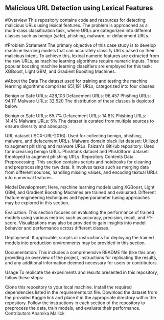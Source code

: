 ## Malicious URL Detection using Lexical Features

#Overview
This repository contains code and resources for detecting malicious URLs using lexical features. The problem is approached as a multi-class classification task, where URLs are categorized into different classes such as benign (safe), phishing, malware, or defacement URLs.

#Problem Statement
The primary objective of this case study is to develop machine learning models that can accurately classify URLs based on their malicious intent. To achieve this, lexical numeric features are extracted from the raw URLs, as machine learning algorithms require numeric inputs. Three popular boosting machine learning classifiers are employed for this task: XGBoost, Light GBM, and Gradient Boosting Machines.

#About the Data
The dataset used for training and testing the machine learning algorithms comprises 651,191 URLs, categorized into four classes:

Benign or Safe URLs: 428,103
Defacement URLs: 96,457
Phishing URLs: 94,111
Malware URLs: 32,520
The distribution of these classes is depicted below:

Benign or Safe URLs: 65.7%
Defacement URLs: 14.8%
Phishing URLs: 14.4%
Malware URLs: 5%
The dataset is curated from multiple sources to ensure diversity and adequacy:

URL dataset (ISCX-URL-2016): Used for collecting benign, phishing, malware, and defacement URLs.
Malware domain black list dataset: Utilized to augment phishing and malware URLs.
Faizan's GitHub repository: Used for increasing benign URLs.
Phishtank dataset and PhishStorm dataset: Employed to augment phishing URLs.
Repository Contents
Data Preprocessing: This section contains scripts and notebooks for cleaning and preprocessing the raw data. It involves tasks such as merging data from different sources, handling missing values, and encoding textual URLs into numerical features.

Model Development: Here, machine learning models using XGBoost, Light GBM, and Gradient Boosting Machines are trained and evaluated. Different feature engineering techniques and hyperparameter tuning approaches may be explored in this section.

Evaluation: This section focuses on evaluating the performance of trained models using various metrics such as accuracy, precision, recall, and F1-score. Visualizations may also be provided to gain insights into model behavior and performance across different classes.

Deployment: If applicable, scripts or instructions for deploying the trained models into production environments may be provided in this section.

Documentation: This includes a comprehensive README file (like this one) providing an overview of the project, instructions for replicating the results, and any additional information deemed necessary for users or contributors.

Usage
To replicate the experiments and results presented in this repository, follow these steps:

Clone this repository to your local machine.
Install the required dependencies listed in the requirements.txt file.
Download the dataset from the provided Kaggle link and place it in the appropriate directory within the repository.
Follow the instructions in each section of the repository to preprocess the data, train models, and evaluate their performance.
Contributors
Anamika Mallick

